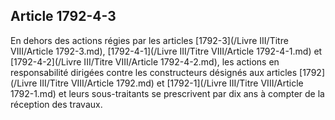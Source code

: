 Article 1792-4-3
----
En dehors des actions régies par les articles [1792-3](/Livre III/Titre VIII/Article 1792-3.md), [1792-4-1](/Livre III/Titre VIII/Article 1792-4-1.md) et [1792-4-2](/Livre III/Titre VIII/Article 1792-4-2.md), les
actions en responsabilité dirigées contre les constructeurs désignés aux
articles [1792](/Livre III/Titre VIII/Article 1792.md) et [1792-1](/Livre III/Titre VIII/Article 1792-1.md) et leurs sous-traitants se prescrivent par dix ans à
compter de la réception des travaux.
